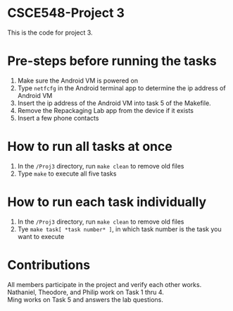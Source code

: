 # CSCE548-Project 3

This is the code for project 3.   

# Pre-steps before running the tasks 
 1. Make sure the Android VM is powered on  
 2. Type `netfcfg` in the Android terminal app to determine the ip address of Android VM
 3. Insert the ip address of the Android VM into task 5 of the Makefile.  
 4. Remove the Repackaging Lab app from the device if it exists
 5. Insert a few phone contacts
 

# How to run all tasks at once
 1. In the `/Proj3` directory, run `make clean` to remove old files
 2. Type `make` to execute all five tasks

# How to run each task individually
 1. In the `/Proj3` directory, run `make clean` to remove old files
 2. Tye `make task[ *task number* ]`, in which task number is the task you want to execute


# Contributions
All members participate in the project and verify each other works.  
Nathaniel, Theodore, and Philip work on Task 1 thru 4.  
Ming works on Task 5 and answers the lab questions.  
